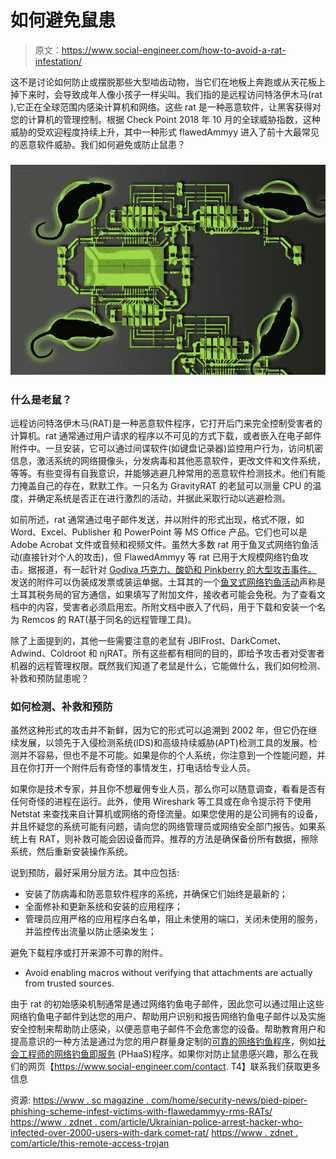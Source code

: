# 如何避免鼠患

> 原文：<https://www.social-engineer.com/how-to-avoid-a-rat-infestation/>

这不是讨论如何防止或摆脱那些大型啮齿动物，当它们在地板上奔跑或从天花板上掉下来时，会导致成年人像小孩子一样尖叫。我们指的是远程访问特洛伊木马(rat ),它正在全球范围内感染计算机和网络。这些 rat 是一种恶意软件，让黑客获得对您的计算机的管理控制。根据 Check Point 2018 年 10 月的全球威胁指数，这种威胁的受欢迎程度持续上升，其中一种形式 flawedAmmyy 进入了前十大最常见的恶意软件威胁。我们如何避免或防止鼠患？

### **![How To Avoid a RAT Infestation](img/6039af7f516fc44510b5143647a757dd.png)**

### 什么是老鼠？

远程访问特洛伊木马(RAT)是一种恶意软件程序，它打开后门来完全控制受害者的计算机。rat 通常通过用户请求的程序以不可见的方式下载，或者嵌入在电子邮件附件中。一旦安装，它可以通过间谍软件(如键盘记录器)监控用户行为，访问机密信息，激活系统的网络摄像头，分发病毒和其他恶意软件，更改文件和文件系统，等等。有些变得有自我意识，并能够逃避几种常用的恶意软件检测技术。他们有能力掩盖自己的存在，默默工作。一只名为 GravityRAT 的老鼠可以测量 CPU 的温度，并确定系统是否正在进行激烈的活动，并据此采取行动以逃避检测。

如前所述，rat 通常通过电子邮件发送，并以附件的形式出现，格式不限，如 Word、Excel、Publisher 和 PowerPoint 等 MS Office 产品。它们也可以是 Adobe Acrobat 文件或音频和视频文件。虽然大多数 rat 用于鱼叉式网络钓鱼活动(直接针对个人的攻击)，但 FlawedAmmyy 等 rat 已用于大规模网络钓鱼攻击。据报道，有一起针对 [Godiva 巧克力、酸奶和 Pinkberry 的大型攻击事件。](https://www.scmagazine.com/home/security-news/pied-piper-phishing-scheme-infests-victims-with-flawedammyy-rms-rats/)发送的附件可以伪装成发票或装运单据。土耳其的一个[鱼叉式网络钓鱼活动](https://www.riskiq.com/blog/labs/spear-phishing-turkish-defense-contractors/)声称是土耳其税务局的官方通信，如果填写了附加文件，接收者可能会免税。为了查看文档中的内容，受害者必须启用宏。所附文档中嵌入了代码，用于下载和安装一个名为 Remcos 的 RAT(基于同名的远程管理工具)。

除了上面提到的，其他一些需要注意的老鼠有 JBIFrost、DarkComet、Adwind、Coldroot 和 njRAT。所有这些都有相同的目的，即给予攻击者对受害者机器的远程管理权限。既然我们知道了老鼠是什么，它能做什么，我们如何检测、补救和预防鼠患呢？

### 如何检测、补救和预防

虽然这种形式的攻击并不新鲜，因为它的形式可以追溯到 2002 年，但它仍在继续发展，以领先于入侵检测系统(IDS)和高级持续威胁(APT)检测工具的发展。检测并不容易，但也不是不可能。如果是你的个人系统，你注意到一个性能问题，并且在你打开一个附件后有奇怪的事情发生，打电话给专业人员。

如果你是技术专家，并且你不想雇佣专业人员，那么你可以随意调查，看看是否有任何奇怪的进程在运行。此外，使用 Wireshark 等工具或在命令提示符下使用 Netstat 来查找来自计算机或网络的奇怪流量。如果您使用的是公司拥有的设备，并且怀疑您的系统可能有问题，请向您的网络管理员或网络安全部门报告。如果系统上有 RAT，则补救可能会因设备而异。推荐的方法是确保备份所有数据，擦除系统，然后重新安装操作系统。

说到预防，最好采用分层方法。其中应包括:

*   安装了防病毒和防恶意软件程序的系统，并确保它们始终是最新的；
*   全面修补和更新系统和安装的应用程序；
*   管理员应用严格的应用程序白名单，阻止未使用的端口，关闭未使用的服务，并监控传出流量以防止感染发生；

避免下载程序或打开来源不可靠的附件。

*   Avoid enabling macros without verifying that attachments are actually from trusted sources.

由于 rat 的初始感染机制通常是通过网络钓鱼电子邮件，因此您可以通过阻止这些网络钓鱼电子邮件到达您的用户、帮助用户识别和报告网络钓鱼电子邮件以及实施安全控制来帮助防止感染，以便恶意电子邮件不会危害您的设备。帮助教育用户和提高意识的一种方法是通过为您的用户群量身定制的[可靠的网络钓鱼程序](https://www.social-engineer.com/not-all-phishing-programs-are-created-equal/)，例如[社会工程师的网络钓鱼即服务](https://www.social-engineer.com/services/phishing-as-a-service-phaas/) (PHaaS)程序。如果你对防止鼠患感兴趣，那么在我们的网页【https://www.social-engineer.com/contact. T4】联系我们获取更多信息

资源:
[https://www . sc magazine . com/home/security-news/pied-piper-phishing-scheme-infest-victims-with-flawedammyy-rms-RATs/](https://www.scmagazine.com/home/security-news/pied-piper-phishing-scheme-infests-victims-with-flawedammyy-rms-rats/)
[https://www . zdnet . com/article/Ukrainian-police-arrest-hacker-who-infected-over-2000-users-with-dark comet-rat/](https://www.zdnet.com/article/ukrainian-police-arrest-hacker-who-infected-over-2000-users-with-darkcomet-rat/)
[https://www . zdnet . com/article/this-remote-access-trojan](https://www.zdnet.com/article/this-remote-access-trojan-just-popped-up-on-malwares-most-wanted-list/)